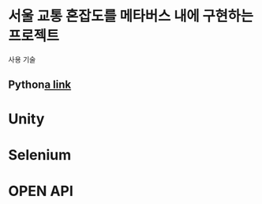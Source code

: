 # 서울 교통 혼잡도를 메타버스 내에 구현하는 프로젝트
사용 기술
## Python[a link](https://github.com/JoeHeeJae/MB_Miniproj2/blob/439953eacfc156f908b96d4a98e13bb9f7e538a5/folium.ipynb)
  
# Unity
# Selenium
# OPEN API
